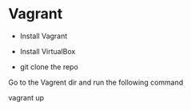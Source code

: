# Vagrant

- Install Vagrant

- Install VirtualBox

- git clone the repo 

Go to the Vagrent dir and run the following command

 vagrant up
